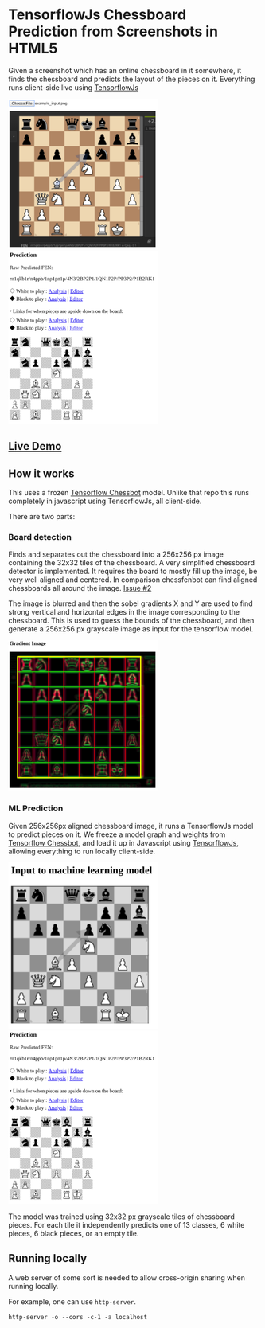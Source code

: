 # TensorflowJs Chessboard Prediction from Screenshots in HTML5

Given a screenshot which has an online chessboard in it somewhere, it finds the chessboard and predicts the layout of the pieces on it. Everything runs client-side live using [TensorflowJs](https://js.tensorflow.org/)

<img src="readme_input.png" width=300px> <img src="readme_prediction.png" width=300px>

## [Live Demo](http://tetration.xyz/ChessboardFenTensorflowJs/)

## How it works

This uses a frozen [Tensorflow Chessbot](https://github.com/Elucidation/tensorflow_chessbot/tree/chessfenbot) model. Unlike that repo this runs completely in javascript using TensorflowJs, all client-side.

There are two parts:

### Board detection

Finds and separates out the chessboard into a 256x256 px image containing the 32x32 tiles of the chessboard.
A very simplified chessboard detector is implemented. It requires the board to mostly fill up the image, be very well aligned and centered. In comparison chessfenbot can find aligned chessboards all around the image. [Issue #2](https://github.com/Elucidation/ChessboardScreenshotHtml5/issues/2)

The image is blurred and then the sobel gradients X and Y are used to find strong vertical and horizontal edges in the image corresponding to the chessboard. This is used to guess the bounds of the chessboard, and then generate a 256x256 px grayscale image as input for the tensorflow model.

<img src="readme_gradient_find.png" width=300px>

### ML Prediction

Given 256x256px aligned chessboard image, it runs a TensorflowJs model to predict pieces on it.
We freeze a model graph and weights from [Tensorflow Chessbot](https://github.com/Elucidation/tensorflow_chessbot/tree/chessfenbot), and load it up in Javascript using [TensorflowJs](https://js.tensorflow.org/), allowing everything to run locally client-side.

<img src="readme_cropped_input.png" width=300px> <img src="readme_prediction.png" width=300px>

The model was trained using 32x32 px grayscale tiles of chessboard pieces. For each tile it independently predicts one of 13 classes, 6 white pieces, 6 black pieces, or an empty tile.

## Running locally

A web server of some sort is needed to allow cross-origin sharing when running locally.

For example, one can use `http-server`.

```
http-server -o --cors -c-1 -a localhost
```
